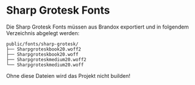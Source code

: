 # Sharp Grotesk Fonts

Die Sharp Grotesk Fonts müssen aus Brandox exportiert und in folgendem Verzeichnis abgelegt werden:

```
public/fonts/sharp-grotesk/
├── Sharpgroteskbook20.woff2
├── Sharpgroteskbook20.woff
├── Sharpgroteskmedium20.woff2
└── Sharpgroteskmedium20.woff
```

Ohne diese Dateien wird das Projekt nicht builden!